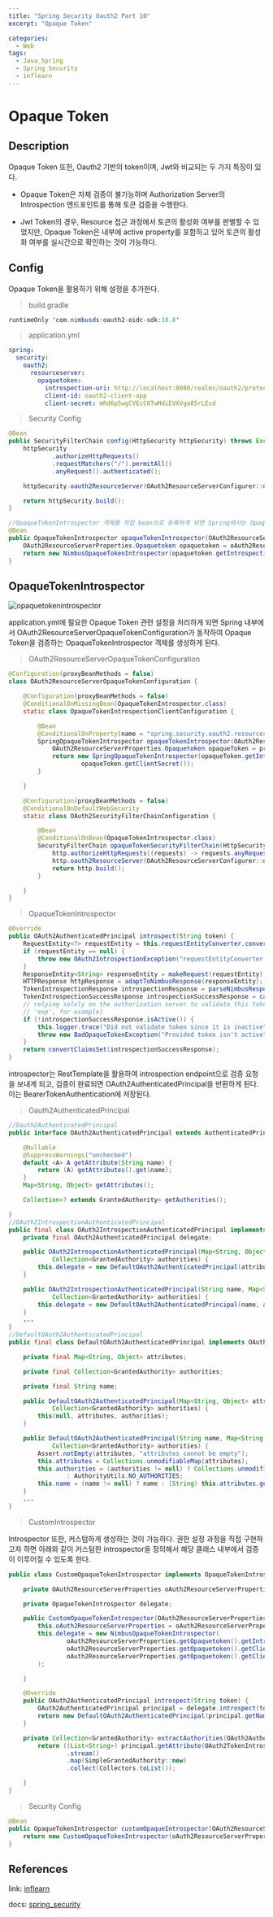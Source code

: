 ```yaml
---
title: "Spring Security Oauth2 Part 10"
excerpt: "Opaque Token"

categories:
  - Web
tags:
  - Java_Spring
  - Spring_Security
  - inflearn
---
```


# Opaque Token

## Description

Opaque Token 또한, Oauth2 기반의 token이며, Jwt와 비교되는 두 가지 특징이 있다.

- Opaque Token은 자체 검증이 불가능하며 Authorization Server의 Introspection 엔드포인트를 통해 토큰 검증을 수행한다.

- Jwt Token의 경우, Resource 접근 과정에서 토큰의 활성화 여부를 판별할 수 있었지만, Opaque Token은 내부에 active property를 포함하고 있어 토큰의 활성화 여부를 실시간으로 확인하는 것이 가능하다.


## Config

Opaque Token을 활용하기 위해 설정을 추가한다.

> build.gradle

```java
runtimeOnly 'com.nimbusds:oauth2-oidc-sdk:10.8'
```

> application.yml

```yml
spring:
  security:
    oauth2:
      resourceserver:
        opaquetoken:
          introspection-uri: http://localhost:8080/realms/oauth2/protocol/openid-connect/token/introspect
          client-id: oauth2-client-app
          client-secret: mRd6pSwgCVEcC6TwMdiEVXVga85rLEcd
```

> Security Config

```java
@Bean
public SecurityFilterChain config(HttpSecurity httpSecurity) throws Exception {
    httpSecurity
            .authorizeHttpRequests()
            .requestMatchers("/").permitAll()
            .anyRequest().authenticated();

    httpSecurity.oauth2ResourceServer(OAuth2ResourceServerConfigurer::opaqueToken);

    return httpSecurity.build();
}

//OpaqueTokenIntrospector 객체를 직접 bean으로 등록하게 되면 Spring에서는 OpaqueTokenIntrospector을 생성하는 작업이 생략된다.
@Bean
public OpaqueTokenIntrospector opaqueTokenIntrospector(OAuth2ResourceServerProperties oAuth2ResourceServerProperties) {
    OAuth2ResourceServerProperties.Opaquetoken opaquetoken = oAuth2ResourceServerProperties.getOpaquetoken();
    return new NimbusOpaqueTokenIntrospector(opaquetoken.getIntrospectionUri(),opaquetoken.getClientId(),opaquetoken.getClientSecret());
}
```

## OpaqueTokenIntrospector

![opaquetokenintrospector](/assets/images/jsf/Spring_Security/oauth2/opaquetokenintrospector.png)

application.yml에 필요한 Opaque Token 관련 설정을 처리하게 되면 Spring 내부에서 OAuth2ResourceServerOpaqueTokenConfiguration가 동작하여 Opaque Token을 검증하는 OpaqueTokenIntrospector 객체를 생성하게 된다.

> OAuth2ResourceServerOpaqueTokenConfiguration

```java
@Configuration(proxyBeanMethods = false)
class OAuth2ResourceServerOpaqueTokenConfiguration {

	@Configuration(proxyBeanMethods = false)
	@ConditionalOnMissingBean(OpaqueTokenIntrospector.class)
	static class OpaqueTokenIntrospectionClientConfiguration {

		@Bean
		@ConditionalOnProperty(name = "spring.security.oauth2.resourceserver.opaquetoken.introspection-uri")
		SpringOpaqueTokenIntrospector opaqueTokenIntrospector(OAuth2ResourceServerProperties properties) {
			OAuth2ResourceServerProperties.Opaquetoken opaqueToken = properties.getOpaquetoken();
			return new SpringOpaqueTokenIntrospector(opaqueToken.getIntrospectionUri(), opaqueToken.getClientId(),
					opaqueToken.getClientSecret());
		}

	}

	@Configuration(proxyBeanMethods = false)
	@ConditionalOnDefaultWebSecurity
	static class OAuth2SecurityFilterChainConfiguration {

		@Bean
		@ConditionalOnBean(OpaqueTokenIntrospector.class)
		SecurityFilterChain opaqueTokenSecurityFilterChain(HttpSecurity http) throws Exception {
			http.authorizeHttpRequests((requests) -> requests.anyRequest().authenticated());
			http.oauth2ResourceServer(OAuth2ResourceServerConfigurer::opaqueToken);
			return http.build();
		}

	}
}
```

> OpaqueTokenIntrospector

```java
@Override
public OAuth2AuthenticatedPrincipal introspect(String token) {
    RequestEntity<?> requestEntity = this.requestEntityConverter.convert(token);
    if (requestEntity == null) {
        throw new OAuth2IntrospectionException("requestEntityConverter returned a null entity");
    }
    ResponseEntity<String> responseEntity = makeRequest(requestEntity);
    HTTPResponse httpResponse = adaptToNimbusResponse(responseEntity);
    TokenIntrospectionResponse introspectionResponse = parseNimbusResponse(httpResponse);
    TokenIntrospectionSuccessResponse introspectionSuccessResponse = castToNimbusSuccess(introspectionResponse);
    // relying solely on the authorization server to validate this token (not checking
    // 'exp', for example)
    if (!introspectionSuccessResponse.isActive()) {
        this.logger.trace("Did not validate token since it is inactive");
        throw new BadOpaqueTokenException("Provided token isn't active");
    }
    return convertClaimsSet(introspectionSuccessResponse);
}
```

introspector는 RestTemplate을 활용하여 introspection endpoint으로 검증 요청을 보내게 되고, 검증이 완료되면 OAuth2AuthenticatedPrincipal을 반환하게 된다. 이는 BearerTokenAuthentication에 저장된다.

> Oauth2AuthenticatedPrincipal

```java
//Oauth2AuthenticatedPrincipal
public interface OAuth2AuthenticatedPrincipal extends AuthenticatedPrincipal {

	@Nullable
	@SuppressWarnings("unchecked")
	default <A> A getAttribute(String name) {
		return (A) getAttributes().get(name);
	}
	Map<String, Object> getAttributes();

	Collection<? extends GrantedAuthority> getAuthorities();

}
//OAuth2IntrospectionAuthenticatedPrincipal
public final class OAuth2IntrospectionAuthenticatedPrincipal implements OAuth2TokenIntrospectionClaimAccessor, OAuth2AuthenticatedPrincipal, Serializable {
	private final OAuth2AuthenticatedPrincipal delegate;

	public OAuth2IntrospectionAuthenticatedPrincipal(Map<String, Object> attributes,
			Collection<GrantedAuthority> authorities) {
		this.delegate = new DefaultOAuth2AuthenticatedPrincipal(attributes, authorities);
	}

	public OAuth2IntrospectionAuthenticatedPrincipal(String name, Map<String, Object> attributes,
			Collection<GrantedAuthority> authorities) {
		this.delegate = new DefaultOAuth2AuthenticatedPrincipal(name, attributes, authorities);
    }
    ...
}   
//DefaultOAuth2AuthenticatedPrincipal 
public final class DefaultOAuth2AuthenticatedPrincipal implements OAuth2AuthenticatedPrincipal, Serializable {

	private final Map<String, Object> attributes;

	private final Collection<GrantedAuthority> authorities;

	private final String name;

	public DefaultOAuth2AuthenticatedPrincipal(Map<String, Object> attributes,
			Collection<GrantedAuthority> authorities) {
		this(null, attributes, authorities);
	}

	public DefaultOAuth2AuthenticatedPrincipal(String name, Map<String, Object> attributes,
			Collection<GrantedAuthority> authorities) {
		Assert.notEmpty(attributes, "attributes cannot be empty");
		this.attributes = Collections.unmodifiableMap(attributes);
		this.authorities = (authorities != null) ? Collections.unmodifiableCollection(authorities)
				: AuthorityUtils.NO_AUTHORITIES;
		this.name = (name != null) ? name : (String) this.attributes.get("sub");
	}
    ...
}
```

> CustomIntrospector

Introspector 또한, 커스텀하게 생성하는 것이 가능하다. 권한 설정 과정을 직접 구현하고자 하면 아래와 같이 커스텀한 introspector을 정의해서 해당 클래스 내부에서 검증이 이루어질 수 있도록 한다.

```java
public class CustomOpaqueTokenIntrospector implements OpaqueTokenIntrospector {

    private OAuth2ResourceServerProperties oAuth2ResourceServerProperties;

    private OpaqueTokenIntrospector delegate;

    public CustomOpaqueTokenIntrospector(OAuth2ResourceServerProperties oAuth2ResourceServerProperties) {
        this.oAuth2ResourceServerProperties = oAuth2ResourceServerProperties;
        this.delegate = new NimbusOpaqueTokenIntrospector(
                oAuth2ResourceServerProperties.getOpaquetoken().getIntrospectionUri(),
                oAuth2ResourceServerProperties.getOpaquetoken().getClientId(),
                oAuth2ResourceServerProperties.getOpaquetoken().getClientSecret()
        );

    }

    @Override
    public OAuth2AuthenticatedPrincipal introspect(String token) {
        OAuth2AuthenticatedPrincipal principal = delegate.introspect(token);
        return new DefaultOAuth2AuthenticatedPrincipal(principal.getName(), principal.getAttributes(), extractAuthorities(principal));
    }

    private Collection<GrantedAuthority> extractAuthorities(OAuth2AuthenticatedPrincipal principal) {
        return ((List<String>) principal.getAttribute(OAuth2TokenIntrospectionClaimNames.SCOPE))
                .stream()
                .map(SimpleGrantedAuthority::new)
                .collect(Collectors.toList());

    }
}
```

> Security Config

```java
@Bean
public OpaqueTokenIntrospector customOpaqueIntrospector(OAuth2ResourceServerProperties oAuth2ResourceServerProperties){
    return new CustomOpaqueTokenIntrospector(oAuth2ResourceServerProperties);
}
```

## References
link: [inflearn](https://www.inflearn.com/course/%EC%A0%95%EC%88%98%EC%9B%90-%EC%8A%A4%ED%94%84%EB%A7%81-%EC%8B%9C%ED%81%90%EB%A6%AC%ED%8B%B0/dashboard)

docs: [spring_security](https://docs.spring.io/spring-security/reference/index.html)



